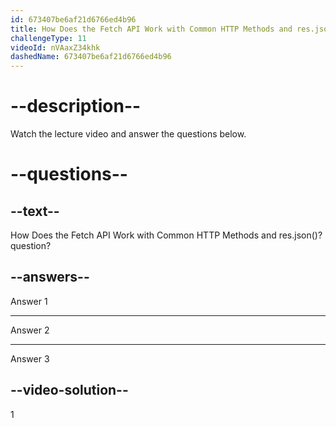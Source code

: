 ```yaml
---
id: 673407be6af21d6766ed4b96
title: How Does the Fetch API Work with Common HTTP Methods and res.json()?
challengeType: 11
videoId: nVAaxZ34khk
dashedName: 673407be6af21d6766ed4b96
---
```


# --description--

Watch the lecture video and answer the questions below.

# --questions--

## --text--

How Does the Fetch API Work with Common HTTP Methods and res.json()? question?

## --answers--

Answer 1

---

Answer 2

---

Answer 3

## --video-solution--

1
